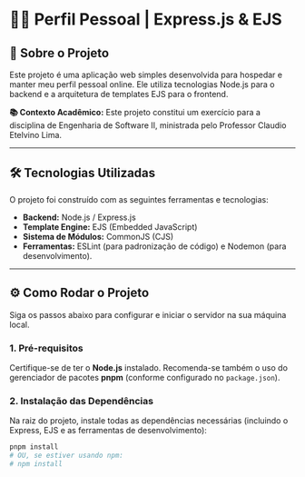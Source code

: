 # 🧑‍💻 Perfil Pessoal | Express.js & EJS

## 🚀 Sobre o Projeto

Este projeto é uma aplicação web simples desenvolvida para hospedar e manter meu perfil pessoal online. Ele utiliza tecnologias Node.js para o backend e a arquitetura de templates EJS para o frontend.

**📚 Contexto Acadêmico:**
Este projeto constitui um exercício para a disciplina de Engenharia de Software II, ministrada pelo Professor Claudio Etelvino Lima.

---

## 🛠️ Tecnologias Utilizadas

O projeto foi construído com as seguintes ferramentas e tecnologias:

* **Backend:** Node.js / Express.js
* **Template Engine:** EJS (Embedded JavaScript)
* **Sistema de Módulos:** CommonJS (CJS)
* **Ferramentas:** ESLint (para padronização de código) e Nodemon (para desenvolvimento).

---

## ⚙️ Como Rodar o Projeto

Siga os passos abaixo para configurar e iniciar o servidor na sua máquina local.

### 1. Pré-requisitos

Certifique-se de ter o **Node.js** instalado. Recomenda-se também o uso do gerenciador de pacotes **pnpm** (conforme configurado no `package.json`).

### 2. Instalação das Dependências

Na raiz do projeto, instale todas as dependências necessárias (incluindo o Express, EJS e as ferramentas de desenvolvimento):

```bash
pnpm install
# OU, se estiver usando npm:
# npm install